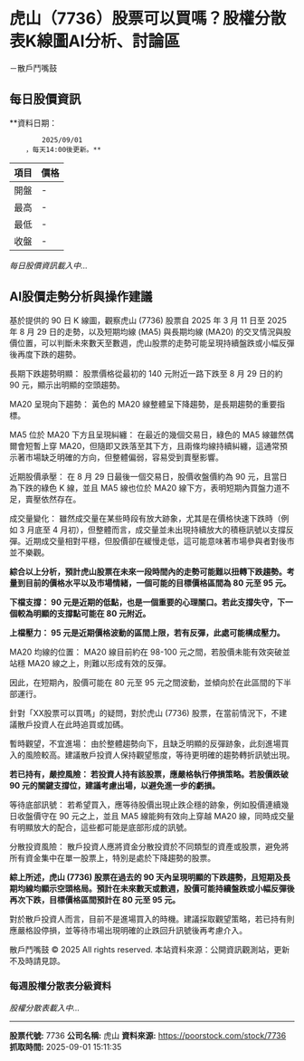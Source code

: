 # 虎山（7736）股票可以買嗎？股權分散表K線圖AI分析、討論區
－散戶鬥嘴鼓

## 每日股價資訊

**資料日期：
        
            2025/09/01
        ，每天14:00後更新。**

| 項目 | 價格 |
|------|------|
| 開盤 | - |
| 最高 | - |
| 最低 | - |
| 收盤 | - |

*每日股價資訊載入中...*

## AI股價走勢分析與操作建議

基於提供的 90 日 K 線圖，觀察虎山 (7736) 股票自 2025 年 3 月 11 日至 2025 年 8 月 29 日的走勢，以及短期均線 (MA5) 與長期均線 (MA20) 的交叉情況與股價位置，可以判斷未來數天至數週，虎山股票的走勢可能呈現持續盤跌或小幅反彈後再度下跌的趨勢。

長期下跌趨勢明顯： 股票價格從最初的 140 元附近一路下跌至 8 月 29 日的約 90 元，顯示出明顯的空頭趨勢。

MA20 呈現向下趨勢： 黃色的 MA20 線整體呈下降趨勢，是長期趨勢的重要指標。

MA5 位於 MA20 下方且呈現糾纏： 在最近的幾個交易日，綠色的 MA5 線雖然偶爾會短暫上穿 MA20，但隨即又跌落至其下方，且兩條均線持續糾纏，這通常預示著市場缺乏明確的方向，但整體偏弱，容易受到賣壓影響。

近期股價承壓： 在 8 月 29 日最後一個交易日，股價收盤價約為 90 元，且當日為下跌的綠色 K 線，並且 MA5 線也位於 MA20 線下方，表明短期內買盤力道不足，賣壓依然存在。

成交量變化： 雖然成交量在某些時段有放大跡象，尤其是在價格快速下跌時（例如 3 月底至 4 月初），但整體而言，成交量並未出現持續放大的積極訊號以支撐反彈。近期成交量相對平穩，但股價卻在緩慢走低，這可能意味著市場參與者對後市並不樂觀。

**綜合以上分析，預計虎山股票在未來一段時間內的走勢可能難以扭轉下跌趨勢。考量到目前的價格水平以及市場情緒，一個可能的目標價格區間為 80 元至 95 元。**

**下檔支撐： 90 元是近期的低點，也是一個重要的心理關口。若此支撐失守，下一個較為明顯的支撐點可能在 80 元附近。**

**上檔壓力： 95 元是近期價格波動的區間上限，若有反彈，此處可能構成壓力。**

MA20 均線的位置： MA20 線目前約在 98-100 元之間，若股價未能有效突破並站穩 MA20 線之上，則難以形成有效的反彈。

因此，在短期內，股價可能在 80 元至 95 元之間波動，並傾向於在此區間的下半部運行。

針對「XX股票可以買嗎」的疑問，對於虎山 (7736) 股票，在當前情況下，不建議散戶投資人在此時追買或加碼。

暫時觀望，不宜進場： 由於整體趨勢向下，且缺乏明顯的反彈跡象，此刻進場買入的風險較高。建議散戶投資人保持觀望態度，等待更明確的趨勢轉折訊號出現。

**若已持有，嚴控風險： 若投資人持有該股票，應嚴格執行停損策略。若股價跌破 90 元的關鍵支撐位，建議考慮出場，以避免進一步的虧損。**

等待底部訊號： 若希望買入，應等待股價出現止跌企穩的跡象，例如股價連續幾日收盤價守在 90 元之上，並且 MA5 線能夠有效向上穿越 MA20 線，同時成交量有明顯放大的配合，這些都可能是底部形成的訊號。

分散投資風險： 散戶投資人應將資金分散投資於不同類型的資產或股票，避免將所有資金集中在單一股票上，特別是處於下降趨勢的股票。

**綜上所述，虎山 (7736) 股票在過去的 90 天內呈現明顯的下跌趨勢，且短期及長期均線均顯示空頭格局。預計在未來數天或數週，股價可能持續盤跌或小幅反彈後再次下跌，目標價格區間預計在 80 元至 95 元。**

對於散戶投資人而言，目前不是進場買入的時機。建議採取觀望策略，若已持有則應嚴格設停損，並等待市場出現明確的止跌回升訊號後再考慮介入。

散戶鬥嘴鼓 © 2025 All rights reserved. 本站資料來源：公開資訊觀測站，更新不及時請見諒。

### 每週股權分散表分級資料

*股權分散表載入中...*

---

**股票代號:** 7736
**公司名稱:** 虎山
**資料來源:** https://poorstock.com/stock/7736
**抓取時間:** 2025-09-01 15:11:35